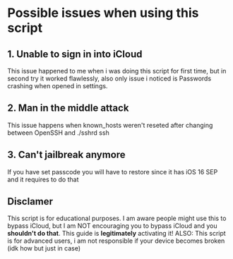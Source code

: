 # Possible issues when using this script

## 1. Unable to sign in into iCloud
This issue happened to me when i was doing this script for first time, but in second try it worked flawlessly, also only issue i noticed is Passwords crashing when opened in settings.

## 2. Man in the middle attack
This issue happens when known_hosts weren't reseted after changing between OpenSSH and ./sshrd ssh

## 3. Can't jailbreak anymore
If you have set passcode you will have to restore since it has iOS 16 SEP and it requires to do that

## Disclamer
This script is for educational purposes. I am aware people might use this to bypass iCloud, but I am NOT encouraging you to bypass iCloud and you **shouldn't do that**. This guide is **legitimately** activating it!
ALSO: This script is for advanced users, i am not responsible if your device becomes broken (idk how but just in case)

